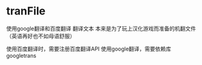 # tranFile
使用google翻译和百度翻译 翻译文本
本来是为了玩上汉化游戏而准备的机翻文件（英语再好也不如母语舒服）

使用百度翻译时，需要注册百度翻译API 
使用google翻译，需要依赖库googletrans
